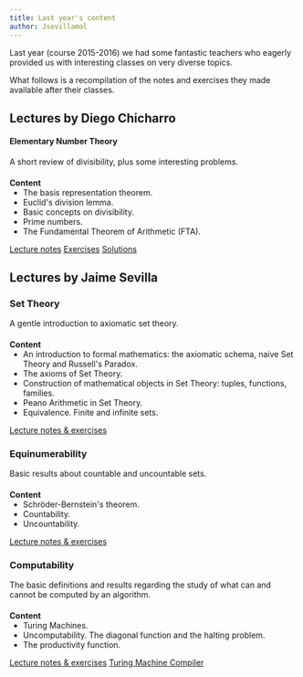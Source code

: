 ```yaml
---
title: Last year's content
author: Jsevillamol
---
```

Last year (course 2015-2016) we had some fantastic teachers who eagerly provided us with interesting classes on very diverse topics.

What follows is a recompilation of the notes and exercises they made available after their classes.

## Lectures by Diego Chicharro

#### Elementary Number Theory
A short review of divisibility, plus some interesting problems.

<h4 style="margin-bottom: 0;">Content</h4>
<ul style="margin-top: 0;">
	<li>The basis representation theorem.</li>
	<li>Euclid's division lemma.</li>
	<li>Basic concepts on divisibility.</li>
	<li>Prime numbers.</li>
	<li>The Fundamental Theorem of Arithmetic (FTA).</li>
</ul>

<span class="capsule">[Lecture notes](https://drive.google.com/file/d/0ByOY0ltwG6s-RFRpcE1fQnM2VEk/view?usp=sharing)</span>
<span class="capsule">[Exercises](https://drive.google.com/file/d/0ByOY0ltwG6s-SHJQME9iV2s1bm8/view?usp=sharing)</span>
<span class="capsule">[Solutions](https://drive.google.com/file/d/0ByOY0ltwG6s-RXdBUjU4Wjh3cmM/view?usp=sharing)</span>

## Lectures by Jaime Sevilla

### Set Theory
A gentle introduction to axiomatic set theory.

<h4 style="margin-bottom: 0;">Content</h4>
<ul style="margin-top: 0;">
	<li>An introduction to formal mathematics: the axiomatic schema, naive Set Theory and Russell's Paradox.</li>
	<li>The axioms of Set Theory.</li>
	<li>Construction of mathematical objects in Set Theory: tuples, functions, families.
</li>
	<li>Peano Arithmetic in Set Theory.</li>
	<li>Equivalence. Finite and infinite sets.</li>
</ul>

<span class="capsule">[Lecture notes & exercises](https://drive.google.com/file/d/0ByOY0ltwG6s-Y0syd2V1b0RrZGs/view?usp=sharing)</span>

<!--#### Exercises:
**Lecture 1 (20/11/2015)**

* Show that functions are well-formed sets according to the axioms of Set Theory (Remember, a function from A to B is defined as a subset of $A\times B$ satisfying certain properties.)
* Show that $A^{B \times C}$ (the set of all functions from $B \times C$ to $A$) is a well-formed set
* We define $\times_{i\in I}A_i$ as the cartesian product of every member of a family $A_i$ indexed by the set $I$. Show that $\times_{i\in I}A_i$ is a well-formed set.
* Show that if $I$ is a non zero natural number and none of the $A_i$ is the empty set then $\times_{i\in I}A_i$ is not empty. Can we prove this for $I = \omega$?

**Lecture 2 (4/12/2015)**

* Show that the function $+:\omega^{2} \to \omega$ such that $+(n,0) = n$ and $+(n,m^{+}) = +(n,m) ^{+}$ is associative and commutative.
* Prove that if $a + b < a + c$ then $b < c$ (Remember, $a<c \iff a\in c$.)
* Prove that $\omega$ is transitive; that is, that $n\in \omega \implies n \subset \omega$.
* Prove that $\omega$ is well-ordered; that is, that each nonempty subset has a least element.-->


### Equinumerability
Basic results about countable and uncountable sets.

<h4 style="margin-bottom: 0;">Content</h4>
<ul style="margin-top: 0;">
	<li>Schröder-Bernstein's theorem.</li>
	<li> Countability.</li>
	<li>Uncountability.</li>
</ul>

<span class="capsule">[Lecture notes & exercises](https://drive.google.com/file/d/0ByOY0ltwG6s-QXEzUkgySXRBMTQ/view?usp=sharing)</span>

### Computability
The basic definitions and results regarding the study of what can and cannot be computed by an algorithm.

<h4 style="margin-bottom: 0;">Content</h4>
<ul style="margin-top: 0;">
	<li>Turing Machines.</li>
	<li>Uncomputability. The diagonal function and the halting problem.</li>
	<li>The productivity function.</li>
</ul>
 
<span class="capsule">[Lecture notes & exercises](https://drive.google.com/file/d/0ByOY0ltwG6s-bHVyY2tEWW9YWTA/view?usp=sharing)</span>
<span class="capsule">[Turing Machine Compiler](https://github.com/Jsevillamol/PythonUTM)</span>

